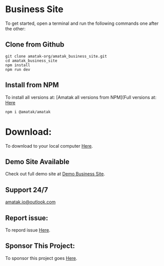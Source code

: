 Business Site
===============

To get started, open a terminal and run the following commands one after the other:


## Clone from Github

```shell
git clone amatak-org/amatak_business_site.git
cd amatak_business_site
npm install
npm run dev
```
## Install from NPM
To install all versions at: [Amatak all versions from NPM](Full versions at: [Here](https://github.com/amatak-org/amatak_business_site)

```shell
npm i @amatak/amatak
```
# Download:

To download to your local computer [Here](https://github.com/amatak-org/amatak_business_site "Download Full Code").

## Demo Site Available
Check out full demo site at [Demo Business Site](https://demo-business-site.amatak.org "The Amatak Opensource site").


## Support 24/7
amatak.io@outlook.com

## Report issue:

To repord issue [Here](https://github.com/amatak-org/amatak_business_site/issues "Report Issue").

## Sponsor This Project:

To sponsor this project goes [Here](/sponsors).